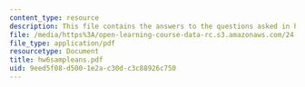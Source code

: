 ```yaml
---
content_type: resource
description: This file contains the answers to the questions asked in homework 6.
file: /media/https%3A/open-learning-course-data-rc.s3.amazonaws.com/24-242-logic-ii-spring-2004/9eed5f08d5001e2ac30dc3c88926c750_hw6sampleans.pdf
file_type: application/pdf
resourcetype: Document
title: hw6sampleans.pdf
uid: 9eed5f08-d500-1e2a-c30d-c3c88926c750
---
```

